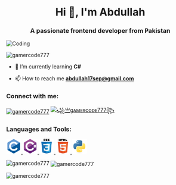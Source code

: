 <h1 align="center">Hi 👋, I'm Abdullah</h1>
<h3 align="center">A passionate frontend developer from Pakistan</h3>

<img aling="right" alt="Coding" width="400" src="https://gifdb.com/images/high/animated-man-computer-coding-nae6mec378lsg1i3.gif">

<p align="left"> <img src="https://komarev.com/ghpvc/?username=gamercode777&label=Profile%20views&color=0e75b6&style=flat" alt="gamercode777" /> </p>

- 🌱 I’m currently learning **C#**

- 📫 How to reach me **abdullah17sep@gmail.com**

<h3 align="left">Connect with me:</h3>
<p align="left">
<a href="https://instagram.com/gamercode777" target="blank"><img align="center" src="https://raw.githubusercontent.com/rahuldkjain/github-profile-readme-generator/master/src/images/icons/Social/instagram.svg" alt="gamercode777" height="30" width="40" /></a>
<a href="https://www.youtube.com/c/꧁亗gᴀᴍᴇʀcᴏᴅᴇ777꧂" target="blank"><img align="center" src="https://raw.githubusercontent.com/rahuldkjain/github-profile-readme-generator/master/src/images/icons/Social/youtube.svg" alt="꧁亗gᴀᴍᴇʀcᴏᴅᴇ777꧂" height="30" width="40" /></a>
</p>

<h3 align="left">Languages and Tools:</h3>
<p align="left"> <a href="https://www.cprogramming.com/" target="_blank" rel="noreferrer"> <img src="https://raw.githubusercontent.com/devicons/devicon/master/icons/c/c-original.svg" alt="c" width="40" height="40"/> </a> <a href="https://www.w3schools.com/cs/" target="_blank" rel="noreferrer"> <img src="https://raw.githubusercontent.com/devicons/devicon/master/icons/csharp/csharp-original.svg" alt="csharp" width="40" height="40"/> </a> <a href="https://www.w3schools.com/css/" target="_blank" rel="noreferrer"> <img src="https://raw.githubusercontent.com/devicons/devicon/master/icons/css3/css3-original-wordmark.svg" alt="css3" width="40" height="40"/> </a> <a href="https://www.w3.org/html/" target="_blank" rel="noreferrer"> <img src="https://raw.githubusercontent.com/devicons/devicon/master/icons/html5/html5-original-wordmark.svg" alt="html5" width="40" height="40"/> </a> <a href="https://www.python.org" target="_blank" rel="noreferrer"> <img src="https://raw.githubusercontent.com/devicons/devicon/master/icons/python/python-original.svg" alt="python" width="40" height="40"/> </a> </p>

<p><img align="left" src="https://github-readme-stats.vercel.app/api/top-langs?username=gamercode777&show_icons=true&locale=en&layout=compact" alt="gamercode777" /></p>

<p>&nbsp;<img align="center" src="https://github-readme-stats.vercel.app/api?username=gamercode777&show_icons=true&locale=en" alt="gamercode777" /></p>

<p><img align="center" src="https://github-readme-streak-stats.herokuapp.com/?user=gamercode777&" alt="gamercode777" /></p>
